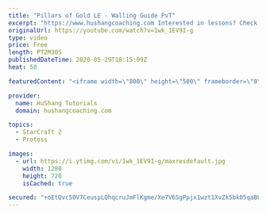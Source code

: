 ```yaml
---
title: "Pillars of Gold LE - Walling Guide PvT"
excerpt: "https://www.hushangcoaching.com Interested in lessons? Check out the website for more information ------------------------------------------------------------------------------------------------------- Want to support HuShang Tutorials directly? Patreon is a website where you can contribute a monthly"
originalUrl: https://youtube.com/watch?v=1wk_1EV9I-g
type: video
price: Free
length: PT2M30S
publishedDateTime: 2020-05-29T18:15:09Z
heat: 50

featuredContent: "<iframe width=\"800\" height=\"500\" frameborder=\"0\" src=\"https://www.youtube.com/embed/1wk_1EV9I-g\" allow=\"accelerometer; autoplay; encrypted-media; gyroscope; picture-in-picture\" allowfullscreen></iframe>"

provider:
  name: HuShang Tutorials
  domain: hushangcoaching.com

topics:
  - StarCraft 2
  - Protoss

images:
  - url: https://i.ytimg.com/vi/1wk_1EV9I-g/maxresdefault.jpg
    width: 1280
    height: 720
    isCached: true

secured: "+oEtQvc50V7CeuspLQhqcruJmFlKgme/Xe7V6SgPpjx1wzt1XvZk5bk05qaBCeNhHyQmpBbue7JF573dNqmQVpnbbVNOBO55dJjNnIXg+5+x4QQaMRnMQxbP+qmAQypIYcnPuU8U5sKgLKt+w+XtCzowBgdLPTSj1ne4YXQldFNJOyPdft8xaUuNqrTRwoJJQIOYzadKIC8XPlExXUU0aEnyEmEi5A3bVj5IvdlOGK3qoo/ERe8p1Z77T/e88ST8PCpZDGUfisQmn83HQaldyQMZe3cWDIj7Ba467Blc1k0x/kDf13mgFFkNd3Fxz/6Xub4/xjOpiHUi0de1jIIE4frFAWYF29qScCJbJhjK6Xl/x5VaJDqk4g7ZuSlJzjtuvsUSD13mzPHySRA5MVWII1EIkaDpjuuJMPZbrgtlCr8=;H1shBfzWZupUWV5bjDweyg=="
---
```


